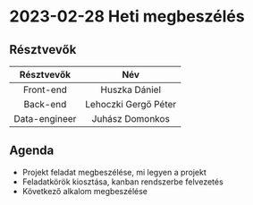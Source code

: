 2023-02-28  Heti megbeszélés
==========================

Résztvevők
--------------------------

| Résztvevők | Név | 
| :---: | :---: |
| Front-end | Huszka Dániel |
| Back-end  | Lehoczki Gergő Péter |
| Data-engineer | Juhász Domonkos |


Agenda
------------------
 - Projekt feladat megbeszélése, mi legyen a projekt
 - Feladatkörök kiosztása, kanban rendszerbe felvezetés
 - Következő alkalom megbeszélése

 